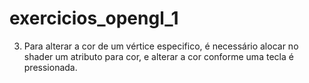 # exercicios_opengl_1

3. Para alterar a cor de um vértice especifico, é necessário alocar no shader um atributo para cor, e alterar a cor conforme uma tecla é pressionada.